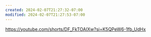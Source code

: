 ```yaml
---
created: 2024-02-07T21:27:32-07:00
modified: 2024-02-07T21:27:53-07:00
---
```


https://youtube.com/shorts/DF_FkTOAIXw?si=K5QPeW6-1fb_UdHx
